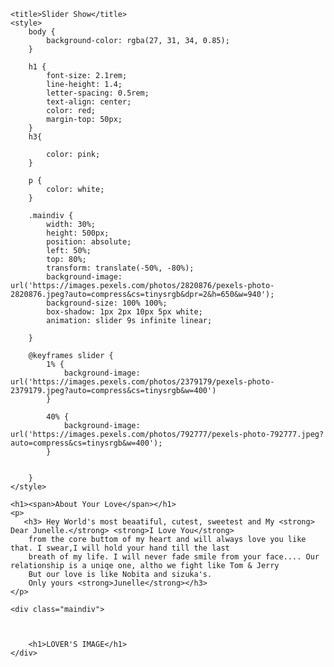 <html>

<head>

    <title>Slider Show</title>
    <style>
        body {
            background-color: rgba(27, 31, 34, 0.85);
        }

        h1 {
            font-size: 2.1rem;
            line-height: 1.4;
            letter-spacing: 0.5rem;
            text-align: center;
            color: red;
            margin-top: 50px;
        }
        h3{
            
            color: pink;
        }

        p {
            color: white;
        }

        .maindiv {
            width: 30%;
            height: 500px;
            position: absolute;
            left: 50%;
            top: 80%;
            transform: translate(-50%, -80%);
            background-image: url('https://images.pexels.com/photos/2820876/pexels-photo-2820876.jpeg?auto=compress&cs=tinysrgb&dpr=2&h=650&w=940');
            background-size: 100% 100%;
            box-shadow: 1px 2px 10px 5px white;
            animation: slider 9s infinite linear;

        }

        @keyframes slider {
            1% {
                background-image: url('https://images.pexels.com/photos/2379179/pexels-photo-2379179.jpeg?auto=compress&cs=tinysrgb&w=400')
            }

            40% {
                background-image: url('https://images.pexels.com/photos/792777/pexels-photo-792777.jpeg?auto=compress&cs=tinysrgb&w=400');
            }


        }
    </style>

</head>

<body>

    <h1><span>About Your Love</span></h1>
    <p>
       <h3> Hey World's most beaatiful, cutest, sweetest and My <strong> Dear Junelle.</strong> <strong>I Love You</strong>
        from the core buttom of my heart and will always love you like that. I swear,I will hold your hand till the last
        breath of my life. I will never fade smile from your face.... Our relationship is a uniqe one, altho we fight like Tom & Jerry
        But our love is like Nobita and sizuka's.
        Only yours <strong>Junelle</strong></h3>
    </p>

    <div class="maindiv">



        <h1>LOVER'S IMAGE</h1>
    </div>
</body>

</html>

